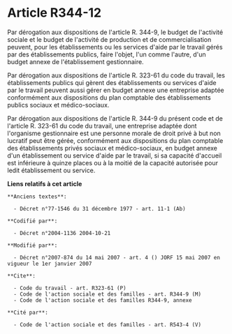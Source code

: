 # Article R344-12

Par dérogation aux dispositions de l'article R. 344-9, le budget de l'activité sociale et le budget de l'activité de
production et de commercialisation peuvent, pour les établissements ou les services d'aide par le travail gérés par des
établissements publics, faire l'objet, l'un comme l'autre, d'un budget annexe de l'établissement gestionnaire.

Par dérogation aux dispositions de l'article R. 323-61 du code du travail, les établissements publics qui gèrent des
établissements ou services d'aide par le travail peuvent aussi gérer en budget annexe une entreprise adaptée conformément aux
dispositions du plan comptable des établissements publics sociaux et médico-sociaux.

Par dérogation aux dispositions de l'article R. 344-9 du présent code et de l'article R. 323-61 du code du travail, une
entreprise adaptée dont l'organisme gestionnaire est une personne morale de droit privé à but non lucratif peut être gérée,
conformément aux dispositions du plan comptable des établissements privés sociaux et médico-sociaux, en budget annexe d'un
établissement ou service d'aide par le travail, si sa capacité d'accueil est inférieure à quinze places ou à la moitié de la
capacité autorisée pour ledit établissement ou service.

**Liens relatifs à cet article**

	**Anciens textes**:

	  - Décret n°77-1546 du 31 décembre 1977 - art. 11-1 (Ab)

	**Codifié par**:

	  - Décret n°2004-1136 2004-10-21

	**Modifié par**:

	  - Décret n°2007-874 du 14 mai 2007 - art. 4 () JORF 15 mai 2007 en vigueur le 1er janvier 2007

	**Cite**:

	  - Code du travail - art. R323-61 (P)
	  - Code de l'action sociale et des familles - art. R344-9 (M)
	  - Code de l'action sociale et des familles R344-9, annexe

	**Cité par**:

	  - Code de l'action sociale et des familles - art. R543-4 (V)
